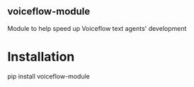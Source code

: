 ## voiceflow-module

Module to help speed up Voiceflow text agents' development

# Installation

pip install voiceflow-module
